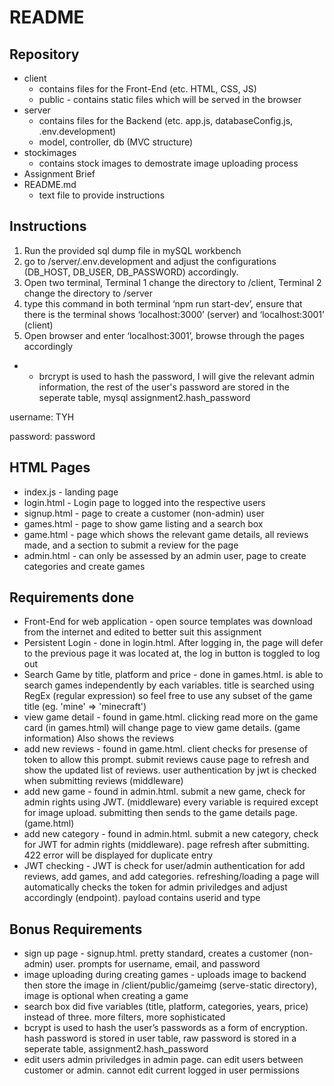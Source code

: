 # README

## Repository

- client
    - contains files for the Front-End (etc. HTML, CSS, JS)
    - public - contains static files which will be served in the browser
- server
    - contains files for the Backend (etc. app.js, databaseConfig.js, .env.development)
    - model, controller, db (MVC structure)
- stockimages
    - contains stock images to demostrate image uploading process
- Assignment Brief
- README.md
    - text file to provide instructions

## Instructions

1. Run the provided sql dump file in mySQL workbench
2. go to /server/.env.development and adjust the configurations (DB_HOST, DB_USER, DB_PASSWORD) accordingly.
3. Open two terminal, Terminal 1 change the directory to /client, Terminal 2 change the directory to /server
4. type this command in both terminal ‘npm run start-dev’, ensure that there is the terminal shows ‘localhost:3000’ (server) and ‘localhost:3001’ (client)
5. Open browser and enter ‘localhost:3001’, browse through the pages accordingly
- * brcrypt is used to hash the password, I will give the relevant admin information, the rest of the user's password are stored in the seperate table, mysql assignment2.hash_password

username: TYH

password: password

## HTML Pages

- index.js - landing page
- login.html - Login page to logged into the respective users
- signup.html - page to create a customer (non-admin) user
- games.html - page to show game listing and a search box
- game.html - page which shows the relevant game details, all reviews made, and a section to submit a review for the page
- admin.html - can only be assessed by an admin user, page to create categories and create games

## Requirements done

- Front-End for web application - open source templates was download from the internet and edited to better suit this assignment
- Persistent Login - done in login.html. After logging in, the page will defer to the previous page it was located at, the log in button is toggled to log out
- Search Game by title, platform and price - done in games.html. is able to search games independently by each variables. title is searched using RegEx (regular expression) so feel free to use any subset of the game title (eg. 'mine' ⇒ 'minecraft')
- view game detail - found in game.html. clicking read more on the game card (in games.html) will change page to view game details. (game information) Also shows the reviews
- add new reviews - found in game.html. client checks for presense of token to allow this prompt. submit reviews cause page to refresh and show the updated list of reviews. user authentication by jwt is checked when submitting reviews (middleware)
- add new game - found in admin.html. submit a new game, check for admin rights using JWT. (middleware) every variable is required except for image upload. submitting then sends to the game details page. (game.html)
- add new category - found in admin.html. submit a new category, check for JWT for admin rights (middleware). page refresh after submitting. 422 error will be displayed for duplicate entry
- JWT checking - JWT is check for user/admin authentication for add reviews, add games, and add categories. refreshing/loading a page will automatically checks the token for admin priviledges and adjust accordingly (endpoint). payload contains userid and type

## Bonus Requirements

- sign up page - signup.html. pretty standard, creates a customer (non-admin) user. prompts for username, email, and password
- image uploading during creating games - uploads image to backend then store the image in /client/public/gameimg (serve-static directory), image is optional when creating a game
- search box did five variables (title, platform, categories, years, price) instead of three. more filters, more sophisticated
- bcrypt is used to hash the user’s passwords as a form of encryption. hash password is stored in user table, raw password is stored in a seperate table, assignment2.hash_password
- edit users admin priviledges in admin page. can edit users between customer or admin. cannot edit current logged in user permissions